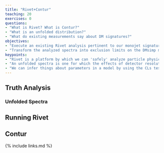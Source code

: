```yaml
---
title: "Rivet+Contur"
teaching: 20
exercises: 0
questions:
- "What is Rivet? What is Contur?"
- "What is an unfolded distribution?"
- "What do existing measurements say about DM signatures?"
objectives:
- "Execute an existing Rivet analysis pertinent to our monojet signature."
- "Transform the analyzed spectra into exclusion limits on the DMsimp model using Contur."
keypoints:
- "Rivet is a platform by which we can 'safely' analyze particle physics truth record data."
- "An unfolded spectra is one for which the effects of detector resolution have been removed through a deconvolution."
- "We can infer things about parameters in a model by using the CLs test statistic."
---
```



## Truth Analysis

### Unfolded Spectra

## Running Rivet

## Contur


{% include links.md %}

